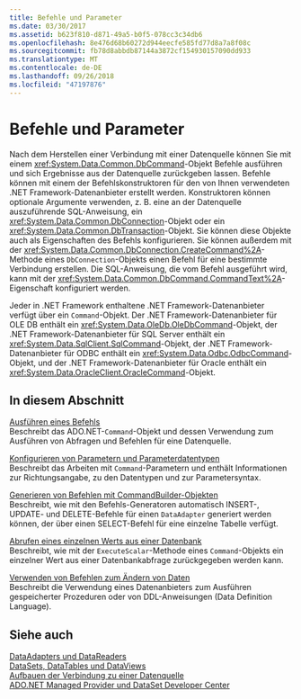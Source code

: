 ```yaml
---
title: Befehle und Parameter
ms.date: 03/30/2017
ms.assetid: b623f810-d871-49a5-b0f5-078cc3c34db6
ms.openlocfilehash: 8e476d68b60272d944eecfe585fd77d8a7a8f08c
ms.sourcegitcommit: fb78d8abbdb87144a3872cf154930157090dd933
ms.translationtype: MT
ms.contentlocale: de-DE
ms.lasthandoff: 09/26/2018
ms.locfileid: "47197876"
---
```

# <a name="commands-and-parameters"></a>Befehle und Parameter
Nach dem Herstellen einer Verbindung mit einer Datenquelle können Sie mit einem <xref:System.Data.Common.DbCommand>-Objekt Befehle ausführen und sich Ergebnisse aus der Datenquelle zurückgeben lassen. Befehle können mit einem der Befehlskonstruktoren für den von Ihnen verwendeten .NET Framework-Datenanbieter erstellt werden. Konstruktoren können optionale Argumente verwenden, z. B. eine an der Datenquelle auszuführende SQL-Anweisung, ein <xref:System.Data.Common.DbConnection>-Objekt oder ein <xref:System.Data.Common.DbTransaction>-Objekt. Sie können diese Objekte auch als Eigenschaften des Befehls konfigurieren. Sie können außerdem mit der <xref:System.Data.Common.DbConnection.CreateCommand%2A>-Methode eines `DbConnection`-Objekts einen Befehl für eine bestimmte Verbindung erstellen. Die SQL-Anweisung, die vom Befehl ausgeführt wird, kann mit der <xref:System.Data.Common.DbCommand.CommandText%2A>-Eigenschaft konfiguriert werden.  
  
 Jeder in .NET Framework enthaltene .NET Framework-Datenanbieter verfügt über ein `Command`-Objekt. Der .NET Framework-Datenanbieter für OLE DB enthält ein <xref:System.Data.OleDb.OleDbCommand>-Objekt, der .NET Framework-Datenanbieter für SQL Server enthält ein <xref:System.Data.SqlClient.SqlCommand>-Objekt, der .NET Framework-Datenanbieter für ODBC enthält ein <xref:System.Data.Odbc.OdbcCommand>-Objekt, und der .NET Framework-Datenanbieter für Oracle enthält ein <xref:System.Data.OracleClient.OracleCommand>-Objekt.  
  
## <a name="in-this-section"></a>In diesem Abschnitt  
 [Ausführen eines Befehls](../../../../docs/framework/data/adonet/executing-a-command.md)  
 Beschreibt das ADO.NET-`Command`-Objekt und dessen Verwendung zum Ausführen von Abfragen und Befehlen für eine Datenquelle.  
  
 [Konfigurieren von Parametern und Parameterdatentypen](../../../../docs/framework/data/adonet/configuring-parameters-and-parameter-data-types.md)  
 Beschreibt das Arbeiten mit `Command`-Parametern und enthält Informationen zur Richtungsangabe, zu den Datentypen und zur Parametersyntax.  
  
 [Generieren von Befehlen mit CommandBuilder-Objekten](../../../../docs/framework/data/adonet/generating-commands-with-commandbuilders.md)  
 Beschreibt, wie mit den Befehls-Generatoren automatisch INSERT-, UPDATE- und DELETE-Befehle für einen `DataAdapter` generiert werden können, der über einen SELECT-Befehl für eine einzelne Tabelle verfügt.  
  
 [Abrufen eines einzelnen Werts aus einer Datenbank](../../../../docs/framework/data/adonet/obtaining-a-single-value-from-a-database.md)  
 Beschreibt, wie mit der `ExecuteScalar`-Methode eines `Command`-Objekts ein einzelner Wert aus einer Datenbankabfrage zurückgegeben werden kann.  
  
 [Verwenden von Befehlen zum Ändern von Daten](../../../../docs/framework/data/adonet/using-commands-to-modify-data.md)  
 Beschreibt die Verwendung eines Datenanbieters zum Ausführen gespeicherter Prozeduren oder von DDL-Anweisungen (Data Definition Language).  
  
## <a name="see-also"></a>Siehe auch  
 [DataAdapters und DataReaders](../../../../docs/framework/data/adonet/dataadapters-and-datareaders.md)  
 [DataSets, DataTables und DataViews](../../../../docs/framework/data/adonet/dataset-datatable-dataview/index.md)  
 [Aufbauen der Verbindung zu einer Datenquelle](../../../../docs/framework/data/adonet/connecting-to-a-data-source.md)  
 [ADO.NET Managed Provider und DataSet Developer Center](https://go.microsoft.com/fwlink/?LinkId=217917)
